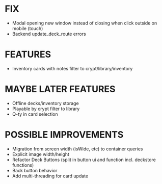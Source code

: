 # FIX
- Modal opening new window instead of closing when click outside on mobile (touch)
- Backend update_deck_route errors

# FEATURES
- Inventory cards with notes filter to crypt/library/inventory

# MAYBE LATER FEATURES
- Offline decks/inventory storage
- Playable by crypt filter to library
- Q-ty in card selection

# POSSIBLE IMPROVEMENTS
- Migration from screen width (isWide, etc) to container queries
- Explicit image width/height
- Refactor Deck Buttons (split in button ui and function incl. deckstore functions)
- Back button behavior
- Add multi-threading for card update
